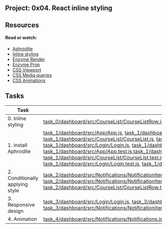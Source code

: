 ## Project: 0x04. React inline styling

## Resources

#### Read or watch:

* [Aphrodite](https://intranet.alxswe.com/rltoken/DfGvHrI6zsKtKFEYWajLoA)
* [Inline styling](https://intranet.alxswe.com/rltoken/s2il-pXJvk6Lxj6BmAWG9Q)
* [Enzyme Render](https://intranet.alxswe.com/rltoken/hX2sEidBZzVuGUNhCv3MWA)
* [Enzyme Prop](https://intranet.alxswe.com/rltoken/lhm4Qeyjz3oyCa6C4zgzCQ)
* [CSS Viewport](https://intranet.alxswe.com/rltoken/IegHHFC5DpSqXeHIccDZDg)
* [CSS Media queries](https://intranet.alxswe.com/rltoken/6-GPqaJjRsdE9qgy_8ZTpg)
* [CSS Animations](https://intranet.alxswe.com/rltoken/z02z0ouci-gTwD0zDk5Kcw)
## Tasks

| Task | File |
| ---- | ---- |
| 0. Inline styling | [task_0/dashboard/src/CourseList/CourseListRow.js](./task_0/dashboard/src/CourseList/CourseListRow.js), [task_0/dashboard/src/CourseList/CourseListRow.test.js](./task_0/dashboard/src/CourseList/CourseListRow.test.js) |
| 1. install Aphrodite | [task_1/dashboard/src/App/App.js](./task_1/dashboard/src/App/App.js), [task_1/dashboard/src/BodySection/BodySectionWithMarginBottom.js](./task_1/dashboard/src/BodySection/BodySectionWithMarginBottom.js), [task_1/dashboard/src/CourseList/CourseList.js](./task_1/dashboard/src/CourseList/CourseList.js), [task_1/dashboard/src/Header/Header.js](./task_1/dashboard/src/Header/Header.js), [task_1/dashboard/src/Login/Login.js](./task_1/dashboard/src/Login/Login.js), [task_1/dashboard/src/Notifications/Notifications.js](./task_1/dashboard/src/Notifications/Notifications.js), [task_1/dashboard/src/App/App.test.js,task_1/dashboard/src/BodySection/BodySectionWithMarginBottom.test.js](./task_1/dashboard/src/App/App.test.js,task_1/dashboard/src/BodySection/BodySectionWithMarginBottom.test.js), [task_1/dashboard/src/CourseList/CourseList.test.js](./task_1/dashboard/src/CourseList/CourseList.test.js), [task_1/dashboard/src/Header/Header.test.js](./task_1/dashboard/src/Header/Header.test.js), [task_1/dashboard/src/Login/Login.test.js](./task_1/dashboard/src/Login/Login.test.js), [task_1/dashboard/src/Notifications/Notifications.test.js](./task_1/dashboard/src/Notifications/Notifications.test.js) |
| 2. Conditionally applying style | [task_2/dashboard/src/Notifications/NotificationItem.js](./task_2/dashboard/src/Notifications/NotificationItem.js), [task_2/dashboard/src/Notifications/NotificationItem.test.js](./task_2/dashboard/src/Notifications/NotificationItem.test.js), [task_2/dashboard/src/CourseList/CourseListRow.js](./task_2/dashboard/src/CourseList/CourseListRow.js), [task_2/dashboard/src/CourseList/CourseListRow.test.js](./task_2/dashboard/src/CourseList/CourseListRow.test.js) |
| 3. Responsive design | [task_3/dashboard/src/Login/Login.js](./task_3/dashboard/src/Login/Login.js), [task_3/dashboard/src/Notifications/Notifications.js](./task_3/dashboard/src/Notifications/Notifications.js), [task_3/dashboard/src/Notifications/NotificationItem.js](./task_3/dashboard/src/Notifications/NotificationItem.js) |
| 4. Animation | [task_4/dashboard/src/Notifications/Notifications.js](./task_4/dashboard/src/Notifications/Notifications.js) |


